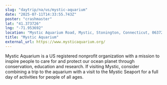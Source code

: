 ```yaml
---
slug: "daytrip/na/us/mystic-aquarium"
date: "2025-07-11T14:33:55.743Z"
poster: "crashmaster"
lat: "41.373726"
lng: "-71.953692"
location: "Mystic Aquarium Road, Mystic, Stonington, Connecticut, 06372, United States"
title: "Mystic Aquarium"
external_url: https://www.mysticaquarium.org/
---
```

Mystic Aquarium is a US registered nonprofit organization with a mission to inspire people to care for and protect our ocean planet through conservation, education and research. If visiting Mystic, consider combining a trip to the aquarium with a visit to the Mystic Seaport for a full day of activities for people of all ages.